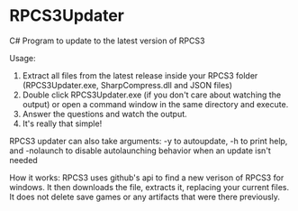 # RPCS3Updater
C# Program to update to the latest version of RPCS3

Usage: 

1. Extract all files from the latest release inside your RPCS3 folder (RPCS3Updater.exe, SharpCompress.dll and JSON files)
2. Double click RPCS3Updater.exe (if you don't care about watching the output) or open a command window in the same directory and execute.
3. Answer the questions and watch the output.
4. It's really that simple!

RPCS3 updater can also take arguments:
-y to autoupdate, -h to print help, and -nolaunch to disable autolaunching behavior when an update isn't needed

How it works: 
RPCS3 uses github's api to find a new verison of RPCS3 for windows. It then downloads the file, extracts it, replacing your current files. It does not delete save games or any artifacts that were there previously. 


